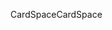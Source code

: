 <span data-ttu-id="1a44f-101">CardSpace</span><span class="sxs-lookup"><span data-stu-id="1a44f-101">CardSpace</span></span>